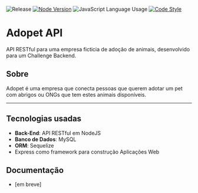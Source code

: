 ![Release](https://img.shields.io/github/v/release/jeff-pedro/api-adopet?display_name=tag&include_prereleases&style=flat-square)
[![Node Version](https://img.shields.io/badge/node-v18.14.1-blueviolet)](https://nodejs.org/download/)
![JavaScript Language Usage](https://img.shields.io/github/languages/top/jeff-pedro/api-adopet?style=flat-square)
[![Code Style](https://img.shields.io/badge/code_style-eslint-ff69b4.svg?style=flat-square)](https://eslint.org/)

# Adopet API
API RESTful para uma empresa ficticia de adoção de animais, desenvolvido para um Challenge Backend.

## Sobre
 Adopet é uma empresa que conecta pessoas que querem adotar um pet com abrigos ou ONGs que tem estes animais disponíveis.

---

## Tecnologias usadas
- **Back-End**: API RESTful em NodeJS
- **Banco de Dados**: MySQL
- **ORM**: Sequelize
- Express como framework para construção Aplicações Web

## Documentação
- [em breve] 
